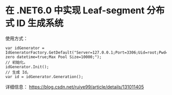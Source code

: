 # 在 .NET6.0 中实现 Leaf-segment 分布式 ID 生成系统

使用方式：
```
var idGenerator = IdGeneratorFactory.GetDefault("Server=127.0.0.1;Port=3306;Uid=root;Pwd=keikei;DataBase=netleaf;CharSet=utf8;allow zero datetime=true;Max Pool Size=10000;");
// 初始化。
idGenerator.Init();
// 生成 Id。
var id = idGenerator.Generation();
```

详细信息： https://blog.csdn.net/ruiye99/article/details/131011405
